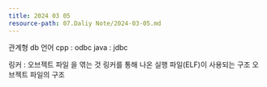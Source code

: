 ```yaml
---
title: 2024 03 05
resource-path: 07.Daliy Note/2024-03-05.md
---
```

관계형 db 언어
cpp : odbc
java : jdbc


링커 : 오브젝트 파일 을 엮는 것
링커를 통해 나온 실행 파일(ELF)이 사용되는 구조
오브젝트 파일의 구조

































